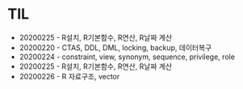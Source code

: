 # TIL
- 20200225 - R설치, R기본함수, R연산, R날짜 계산
- 20200220 - CTAS, DDL, DML, locking, backup, 데이터복구
- 20200224 - constraint, view, synonym, sequence, privilege, role
- 20200225 - R설치, R기본함수, R연산, R날짜 계산
- 20200226 - R 자료구조, vector